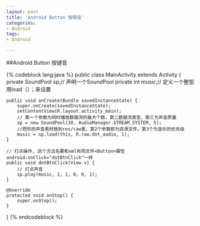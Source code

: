 ```yaml
---
layout: post
title: 'Android Button 按键音'
categories:
- Android
tags:
- Android

---
```

##Android Button 按键音

{% codeblock lang:java  %}
public class MainActivity extends Activity {
	private SoundPool sp;// 声明一个SoundPool
	private int music;// 定义一个整型用load（）；来设置

	public void onCreate(Bundle savedInstanceState) {
		super.onCreate(savedInstanceState);
		setContentView(R.layout.activity_main);
		// 第一个参数为同时播放数据流的最大个数，第二数据流类型，第三为声音质量
		sp = new SoundPool(10, AudioManager.STREAM_SYSTEM, 5);
		//把你的声音素材放到res/raw里，第2个参数即为资源文件，第3个为音乐的优先级
		music = sp.load(this, R.raw.dot_audio, 1);
	}
	
	// 打点操作, 这个方法名要和xml布局文件<Button>属性android:onClick="dotBtnClick"一样
	public void dotBtnClick(View v) {
		// 打点声音
		sp.play(music, 1, 1, 0, 0, 1);
	}

	@Override
	protected void onStop() {
		super.onStop();
	}
}
{% endcodeblock %}